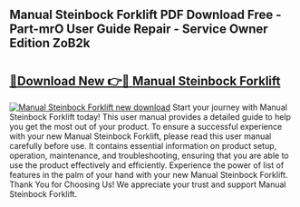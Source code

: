 ## Manual Steinbock Forklift PDF Download Free - Part-mrO User Guide Repair - Service Owner Edition ZoB2k

# <h2><a href="http://bc49419.oget.top/?id=Manual+Steinbock+Forklift">🔗Download New 👉🔴 Manual Steinbock Forklift</a></h2>

[![Manual Steinbock Forklift new download](https://i.imgur.com/5g1atiW.png)](http://bc49419.oget.top/?id=Manual+Steinbock+Forklift)
Start your journey with Manual Steinbock Forklift today! This user manual provides a detailed guide to help you get the most out of your product. To ensure a successful experience with your new Manual Steinbock Forklift, please read this user manual carefully before use. It contains essential information on product setup, operation, maintenance, and troubleshooting, ensuring that you are able to use the product effectively and efficiently. Experience the power of list of features in the palm of your hand with your new Manual Steinbock Forklift. Thank You for Choosing Us! We appreciate your trust and support Manual Steinbock Forklift.
